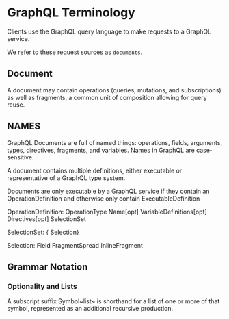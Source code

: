 # GraphQL Terminology

Clients use the GraphQL query language to make requests to a GraphQL service.

We refer to these request sources as `documents`. 

## Document
A document may contain operations (queries, mutations, and subscriptions) as well as fragments, a common unit of composition allowing for query reuse.

## NAMES
GraphQL Documents are full of named things:
operations, fields, arguments, types, directives, fragments, and variables.
Names in GraphQL are case‐sensitive. 

A document contains multiple definitions, either executable or representative of a GraphQL type system.

Documents are only executable by a GraphQL service if they contain an OperationDefinition and otherwise only contain ExecutableDefinition

OperationDefinition:
OperationType Name[opt] VariableDefinitions[opt] Directives[opt] SelectionSet

SelectionSet:
{ Selection}

Selection:
    Field
    FragmentSpread
    InlineFragment


## Grammar Notation

### Optionality and Lists
A subscript suffix Symbol~list~ is shorthand for a list of one or more of that symbol, represented as an additional recursive production.

